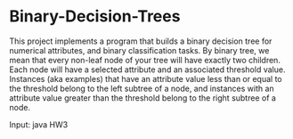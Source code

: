 # Binary-Decision-Trees

This project implements a program that builds a binary decision tree for numerical attributes,
and binary classification tasks. By binary tree, we mean that every non-leaf node of your tree will have
exactly two children. Each node will have a selected attribute and an associated threshold value.
Instances (aka examples) that have an attribute value less than or equal to the threshold belong to the
left subtree of a node, and instances with an attribute value greater than the threshold belong to the right
subtree of a node. 

Input:  java HW3 <train file> <test file> <maximum instances per leaf> <maximum depth>
